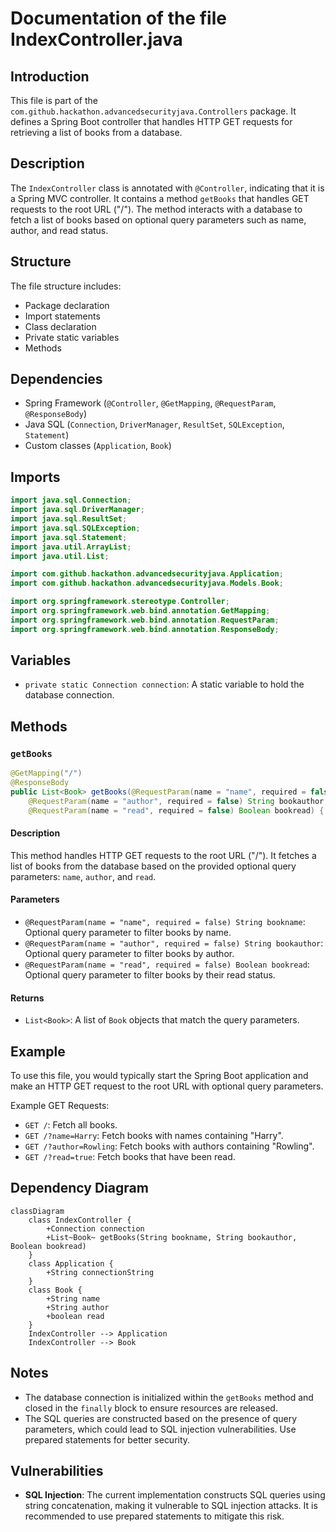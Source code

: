 # Documentation of the file IndexController.java

## Introduction

This file is part of the `com.github.hackathon.advancedsecurityjava.Controllers` package. It defines a Spring Boot controller that handles HTTP GET requests for retrieving a list of books from a database.

## Description

The `IndexController` class is annotated with `@Controller`, indicating that it is a Spring MVC controller. It contains a method `getBooks` that handles GET requests to the root URL ("/"). The method interacts with a database to fetch a list of books based on optional query parameters such as name, author, and read status.

## Structure

The file structure includes:
- Package declaration
- Import statements
- Class declaration
- Private static variables
- Methods

## Dependencies

- Spring Framework (`@Controller`, `@GetMapping`, `@RequestParam`, `@ResponseBody`)
- Java SQL (`Connection`, `DriverManager`, `ResultSet`, `SQLException`, `Statement`)
- Custom classes (`Application`, `Book`)

## Imports

```java
import java.sql.Connection;
import java.sql.DriverManager;
import java.sql.ResultSet;
import java.sql.SQLException;
import java.sql.Statement;
import java.util.ArrayList;
import java.util.List;

import com.github.hackathon.advancedsecurityjava.Application;
import com.github.hackathon.advancedsecurityjava.Models.Book;

import org.springframework.stereotype.Controller;
import org.springframework.web.bind.annotation.GetMapping;
import org.springframework.web.bind.annotation.RequestParam;
import org.springframework.web.bind.annotation.ResponseBody;
```

## Variables

- `private static Connection connection`: A static variable to hold the database connection.

## Methods

### `getBooks`

```java
@GetMapping("/")
@ResponseBody
public List<Book> getBooks(@RequestParam(name = "name", required = false) String bookname,
    @RequestParam(name = "author", required = false) String bookauthor,
    @RequestParam(name = "read", required = false) Boolean bookread) {
```

#### Description

This method handles HTTP GET requests to the root URL ("/"). It fetches a list of books from the database based on the provided optional query parameters: `name`, `author`, and `read`.

#### Parameters

- `@RequestParam(name = "name", required = false) String bookname`: Optional query parameter to filter books by name.
- `@RequestParam(name = "author", required = false) String bookauthor`: Optional query parameter to filter books by author.
- `@RequestParam(name = "read", required = false) Boolean bookread`: Optional query parameter to filter books by their read status.

#### Returns

- `List<Book>`: A list of `Book` objects that match the query parameters.

## Example

To use this file, you would typically start the Spring Boot application and make an HTTP GET request to the root URL with optional query parameters.

Example GET Requests:

- `GET /`: Fetch all books.
- `GET /?name=Harry`: Fetch books with names containing "Harry".
- `GET /?author=Rowling`: Fetch books with authors containing "Rowling".
- `GET /?read=true`: Fetch books that have been read.

## Dependency Diagram

```mermaid
classDiagram
    class IndexController {
        +Connection connection
        +List~Book~ getBooks(String bookname, String bookauthor, Boolean bookread)
    }
    class Application {
        +String connectionString
    }
    class Book {
        +String name
        +String author
        +boolean read
    }
    IndexController --> Application
    IndexController --> Book
```

## Notes

- The database connection is initialized within the `getBooks` method and closed in the `finally` block to ensure resources are released.
- The SQL queries are constructed based on the presence of query parameters, which could lead to SQL injection vulnerabilities. Use prepared statements for better security.

## Vulnerabilities

- **SQL Injection**: The current implementation constructs SQL queries using string concatenation, making it vulnerable to SQL injection attacks. It is recommended to use prepared statements to mitigate this risk.